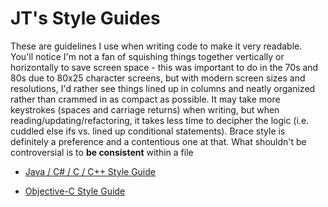 # JT's Style Guides

These are guidelines I use when writing code to make it very readable.  You'll notice I'm not a fan of squishing things together vertically or horizontally to save screen space - this was important to do in the 70s and 80s due to 80x25 character screens, but with modern screen sizes and resolutions, I'd rather see things lined up in columns and neatly organized rather than crammed in as compact as possible.  It may take more keystrokes (spaces and carriage returns) when writing, but when reading/updating/refactoring, it takes less time to decipher the logic (i.e. cuddled else ifs vs. lined up conditional statements).  Brace style is definitely a preference and a contentious one at that.  What shouldn't be controversial is to **be consistent** within a file  

* [Java / C# / C / C++ Style Guide](java-c.md)

* [Objective-C Style Guide](obj-c.md)

